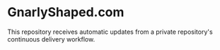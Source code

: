 # GnarlyShaped.com

This repository receives automatic updates from a private repository's continuous delivery workflow.